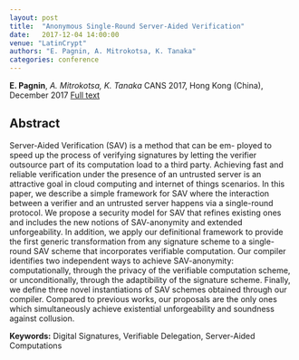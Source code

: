 ```yaml
---
layout: post
title:  "Anonymous Single-Round Server-Aided Verification"
date:   2017-12-04 14:00:00
venue: "LatinCrypt"
authors: "E. Pagnin, A. Mitrokotsa, K. Tanaka"
categories: conference
---
```


**E. Pagnin**, *A. Mitrokotsa, K. Tanaka*
CANS 2017, Hong Kong (China), December 2017 [Full text](https://eprint.iacr.org/2017/794.pdf)

## Abstract

Server-Aided Verification (SAV) is a method that can be em- ployed to speed up the process of verifying signatures by letting the verifier outsource part of its computation load to a third party. 
Achieving fast and reliable verification under the presence of an untrusted server is an attractive goal in cloud computing and internet of things scenarios. 
In this paper, we describe a simple framework for SAV where the interaction between a verifier and an untrusted server happens via a single-round protocol. 
We propose a security model for SAV that refines existing ones and includes the new notions of SAV-anonymity and extended unforgeability. 
In addition, we apply our definitional framework to provide the first generic transformation from any signature scheme to a single-round SAV scheme that incorporates verifiable computation. 
Our compiler identifies two independent ways to achieve SAV-anonymity: computationally, through the privacy of the verifiable computation scheme, or unconditionally, 
through the adaptibility of the signature scheme.
Finally, we define three novel instantiations of SAV schemes obtained through our compiler. 
Compared to previous works, our proposals are the only ones which simultaneously achieve existential unforgeability and soundness against collusion.


**Keywords:**
 Digital Signatures, Verifiable Delegation, Server-Aided Computations